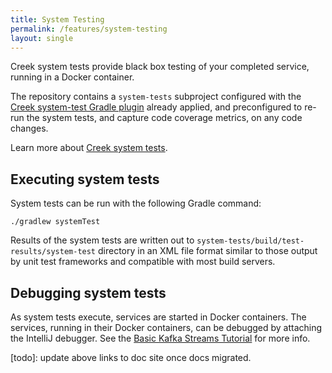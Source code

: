 ```yaml
---
title: System Testing
permalink: /features/system-testing
layout: single
---
```


Creek system tests provide black box testing of your completed service, running in a Docker container.

The repository contains a `system-tests` subproject configured with the [Creek system-test Gradle plugin][sysTestGradle]
already applied, and preconfigured to re-run the system tests, and capture code coverage metrics, on any code changes. 

Learn more about [Creek system tests][systemTest].

## Executing system tests

System tests can be run with the following Gradle command:

```
./gradlew systemTest
```

Results of the system tests are written out to `system-tests/build/test-results/system-test` directory in an XML file
format similar to those output by unit test frameworks and compatible with most build servers.

## Debugging system tests

As system tests execute, services are started in Docker containers. The services, running in their Docker containers,
can be debugged by attaching the IntelliJ debugger. See the [Basic Kafka Streams Tutorial][tutorialDebug] for more info.

[sysTestGradle]: https://github.com/creek-service/creek-system-test-gradle-plugin
[systemTest]: https://github.com/creek-service/creek-system-test
[tutorialDebug]: https://www.creekservice.org/basic-kafka-streams-demo/debugging
[todo]: update above links to doc site once docs migrated.